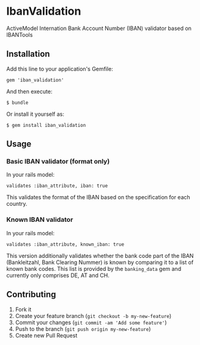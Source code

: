# IbanValidation

ActiveModel Internation Bank Account Number (IBAN) validator based on IBANTools

## Installation

Add this line to your application's Gemfile:

    gem 'iban_validation'

And then execute:

    $ bundle

Or install it yourself as:

    $ gem install iban_validation

## Usage

### Basic IBAN validator (format only)

In your rails model:

    validates :iban_attribute, iban: true

This validates the format of the IBAN based on the specification for each
country.

### Known IBAN validator

In your rails model:

    validates :iban_attribute, known_iban: true

This version additionally validates whether the bank code part of the IBAN
(Bankleitzahl, Bank Clearing Nummer) is known by comparing it to a list of
known bank codes. This list is provided by the `banking_data` gem and currently
only comprises DE, AT and CH.

## Contributing

1. Fork it
2. Create your feature branch (`git checkout -b my-new-feature`)
3. Commit your changes (`git commit -am 'Add some feature'`)
4. Push to the branch (`git push origin my-new-feature`)
5. Create new Pull Request
